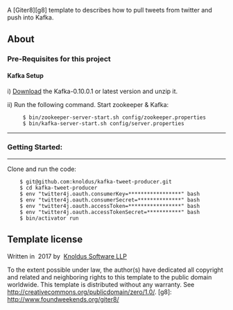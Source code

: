 A [Giter8][g8] template to describes how to pull tweets from twitter and push into Kafka.

About
-----

### Pre-Requisites for this project
#### Kafka Setup
i) [Download](http://kafka.apache.org/downloads.html) the Kafka-0.10.0.1 or latest version  and unzip it.

ii) Run the following command.
    Start zookeeper & Kafka:
    
         $ bin/zookeeper-server-start.sh config/zookeeper.properties 
         $ bin/kafka-server-start.sh config/server.properties
         
-----------------------------------------------------------------------
### Getting Started:
-----------------------------------------------------------------------

 Clone and run the code:

        $ git@github.com:knoldus/kafka-tweet-producer.git
        $ cd kafka-tweet-producer
        $ env "twitter4j.oauth.consumerKey=*****************" bash
        $ env "twitter4j.oauth.consumerSecret=**************" bash
        $ env "twitter4j.oauth.accessToken=*****************" bash
        $ env "twitter4j.oauth.accessTokenSecret=***********" bash
        $ bin/activator run

Template license
----------------
Written in ​ 2017​ by ​ [Knoldus Software LLP](http://knoldus.com)

To the extent possible under law, the author(s) have dedicated all copyright and
related
and neighboring rights to this template to the public domain worldwide.
This template is distributed without any warranty. See
<http://creativecommons.org/publicdomain/zero/1.0/>.
[g8]: http://www.foundweekends.org/giter8/
